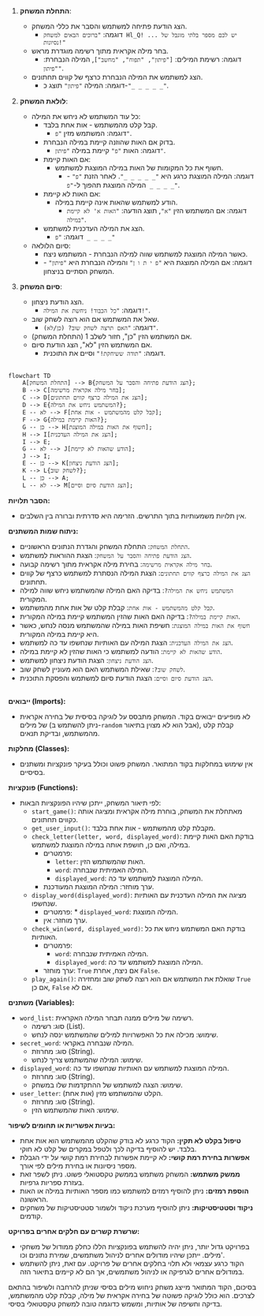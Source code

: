 ## <algorithm>

1.  **התחלת המשחק**:
    *   הצג הודעת פתיחה למשתמש והסבר את כללי המשחק.
        *   דוגמה: `"ברוכים הבאים למשחק Hl_Q! ... יש לכם מספר בלתי מוגבל של נסיונות!"`
    *   בחר מילה אקראית מתוך רשימה מוגדרת מראש.
        *   דוגמה: רשימת המילים: `["פיתון", "תפוח", "מחשב"]`, המילה הנבחרת: `"פיתון"`.
    *   הצג למשתמש את המילה הנבחרת כרצף של קווים תחתונים.
        *   דוגמה: המילה `"פיתון"` תוצג כ-`"_ _ _ _ _"`.

2.  **לולאת המשחק**:
    *   כל עוד המשתמש לא ניחש את המילה:
        *   קבל קלט מהמשתמש - אות אחת בלבד.
            *   דוגמה: המשתמש מזין `"פ"`.
        *   בדוק אם האות שהוזנה קיימת במילה הנבחרת.
            *   דוגמה: האות `"פ"` קיימת במילה `"פיתון"`.
        *   אם האות קיימת:
            *   חשוף את כל המקומות של האות במילה המוצגת למשתמש.
                *   דוגמה: המילה המוצגת כרגע היא `"_ _ _ _ _"`. לאחר הזנת `"פ"` - המילה המוצגת תהפוך ל-`"פ _ _ _ _"`.
        *   אם האות לא קיימת:
            *   הודע למשתמש שהאות אינה קיימת במילה.
                *   דוגמה: אם המשתמש הזין `"א"`, תוצג הודעה: `"האות א' לא קיימת במילה"`.
        *   הצג את המילה העדכנית למשתמש.
            *   דוגמה: `"פ _ _ _ _"`
    *   סיום הלולאה:
        *   כאשר המילה המוצגת למשתמש שווה למילה הנבחרת - המשתמש ניצח.
        *   דוגמה: אם המילה המוצגת היא `"פ י ת ו ן"` והמילה הנבחרת היא `"פיתון"` - המשחק הסתיים בניצחון.

3.  **סיום המשחק**:
    *   הצג הודעת ניצחון.
        *   דוגמה: `"כל הכבוד! ניחשת את המילה!"`.
    *   שאל את המשתמש אם הוא רוצה לשחק שוב.
        *   דוגמה: `"האם תרצה לשחק שוב? (כן/לא)"`.
    *   אם המשתמש הזין "כן", חזור לשלב 1 (התחלת המשחק).
    *   אם המשתמש הזין "לא", הצג הודעת סיום.
        *   דוגמה: `"תודה ששיחקת!"` וסיים את התוכנית.

## <mermaid>

```mermaid
flowchart TD
    A[התחלת המשחק] --> B{הצג הודעת פתיחה והסבר על המשחק};
    B --> C[בחר מילה אקראית מרשימה];
    C --> D[הצג את המילה כרצף קווים תחתונים];
    D --> E{המשתמש ניחש את המילה?};
    E -- לא --> F[קבל קלט מהמשתמש - אות אחת];
    F --> G{האות קיימת במילה?};
    G -- כן --> H[חשוף את האות במילה המוצגת];
    H --> I[הצג את המילה העדכנית];
    I --> E;
    G -- לא --> J[הודע שהאות לא קיימת];
    J --> I;
    E -- כן --> K[הצג הודעת ניצחון];
    K --> L{לשחק שוב?};
    L -- כן --> A;
    L -- לא --> M[הצג הודעת סיום וסיים];

```

**הסבר תלויות:**
* אין תלויות משמעותיות בתוך התרשים. הזרימה היא סדרתית וברורה בין השלבים.

**ניתוח שמות המשתנים:**
*   `התחלת המשחק`: התחלת המשחק והגדרת הנתונים הראשוניים.
*   `הצג הודעת פתיחה והסבר על המשחק`: הצגת ההוראות למשתמש.
*   `בחר מילה אקראית מרשימה`: בחירת מילה אקראית מתוך רשימה קבועה.
*  `הצג את המילה כרצף קווים תחתונים`: הצגת המילה הנסתרת למשתמש כרצף של קווים תחתונים.
*   `המשתמש ניחש את המילה?`: בדיקה האם המילה שהמשתמש ניחש שווה למילה המקורית.
*   `קבל קלט מהמשתמש - אות אחת`: קבלת קלט של אות אחת מהמשתמש.
*   `האות קיימת במילה?`: בדיקה האם האות שהזין המשתמש קיימת במילה המקורית.
*   `חשוף את האות במילה המוצגת`: חשיפת האות במילה שהמשתמש מנסה לנחש, כאשר היא קיימת במילה המקורית.
*   `הצג את המילה העדכנית`: הצגת המילה עם האותיות שנחשפו עד כה למשתמש.
*   `הודע שהאות לא קיימת`: הודעה למשתמש כי האות שהזין לא קיימת במילה.
*   `הצג הודעת ניצחון`: הצגת הודעת ניצחון למשתמש.
*   `לשחק שוב?`: שאילת המשתמש האם הוא מעוניין לשחק שוב.
*   `הצג הודעת סיום וסיים`: הצגת הודעת סיום למשתמש והפסקת התוכנית.

## <explanation>

**ייבואים (Imports):**
*   לא מופיעים ייבואים בקוד. המשחק מתבסס על לוגיקה בסיסית של בחירה אקראית של מילים (ניתן להשתמש ב-`random` אבל הוא לא מצוין בתיאור), קבלת קלט מהמשתמש, ובדיקת תנאים.

**מחלקות (Classes):**
*   אין שימוש במחלקות בקוד המתואר. המשחק פשוט וכולל בעיקר פונקציות ומשתנים בסיסיים.

**פונקציות (Functions):**
*   לפי תיאור המשחק, ייתכן שיהיו הפונקציות הבאות:
    *   `start_game()`: מאתחלת את המשחק, בוחרת מילה אקראית ומציגה אותה כקווים תחתונים.
    *   `get_user_input()`: מקבלת קלט מהמשתמש - אות אחת בלבד.
    *   `check_letter(letter, word, displayed_word)`: בודקת האם האות קיימת במילה, ואם כן, חושפת אותה במילה המוצגת למשתמש.
        *   פרמטרים:
            *   `letter`: האות שהמשתמש הזין.
            *   `word`: המילה האמיתית שנבחרה.
            *   `displayed_word`: המילה המוצגת למשתמש עד כה.
        *   ערך מוחזר: המילה המוצגת המעודכנת.
    *  `display_word(displayed_word)`: מציגה את המילה העדכנית עם האותיות שנחשפו.
         *    פרמטרים:
             *    `displayed_word`: המילה המוצגת.
        *   ערך מוחזר: אין.
    *   `check_win(word, displayed_word)`: בודקת האם המשתמש ניחש את כל האותיות.
        *   פרמטרים:
            *   `word`: המילה האמיתית שנבחרה.
            *   `displayed_word`: המילה המוצגת למשתמש עד כה.
        *   ערך מוחזר: `True` אם ניצח, אחרת `False`.
    *   `play_again()`: שואלת את המשתמש אם הוא רוצה לשחק שוב ומחזירה `True` אם כן, `False` אם לא.

**משתנים (Variables):**
*   `word_list`: רשימה של מילים ממנה תבחר המילה האקראית.
    *   סוג: רשימה (List).
    *   שימוש: מכילה את כל האפשרויות למילים שהמשתמש ינסה לנחש.
*   `secret_word`: המילה שנבחרה באקראי.
    *   סוג: מחרוזת (String).
    *   שימוש: המילה שהמשתמש צריך לנחש.
*   `displayed_word`: המילה המוצגת למשתמש עם האותיות שנחשפו עד כה.
    *   סוג: מחרוזת (String).
    *   שימוש: הצגה למשתמש של ההתקדמות שלו במשחק.
*   `user_letter`: הקלט שהמשתמש מזין (אות אחת).
    *   סוג: מחרוזת (String).
    *   שימוש: האות שהמשתמש הזין.

**בעיות אפשריות או תחומים לשיפור:**
*   **טיפול בקלט לא תקין:** הקוד כרגע לא בודק שהקלט מהמשתמש הוא אות אחת בלבד. יש להוסיף בדיקה לכך ולטפל במקרים של קלט לא חוקי.
*   **אפשרות בחירת רמת קושי:** לא קיימת אפשרות לבחירת רמת קושי על ידי הגבלת מספר ניסיונות או בחירת מילים לפי אורך.
*   **ממשק משתמש:** המשחק משתמש בממשק טקסטואלי פשוט. ניתן לשפר זאת בעזרת ספריות גרפיות.
*   **הוספת רמזים:** ניתן להוסיף רמזים למשתמש כמו מספר האותיות במילה או האות הראשונה.
*   **ניקוד וסטטיסטיקות:** ניתן להוסיף מערכת ניקוד ולשמור סטטיסטיקות של משחקים קודמים.

**שרשרת קשרים עם חלקים אחרים בפרויקט:**
*   בפרויקט גדול יותר, ניתן יהיה להשתמש בפונקציות הללו כחלק ממודול של משחקי מילים. ייתכן שיהיו מודולים אחרים לניהול משתמשים, שמירת נתונים וכו'.
*   הקוד כרגע עצמאי ולא תלוי בחלקים אחרים של פרויקט. עם זאת, ניתן להשתמש במודולים אחרים לגרפיקה או לניהול משתמשים, אך הם לא קיימים בתיאור הזה.

בסיכום, הקוד המתואר מייצג משחק ניחוש מילים בסיסי שניתן להרחבה ולשיפור בהתאם לצרכים. הוא כולל לוגיקה פשוטה של בחירה אקראית של מילה, קבלת קלט מהמשתמש, בדיקה וחשיפה של אותיות, ומשמש כדוגמה טובה למשחק טקסטואלי בסיסי.
